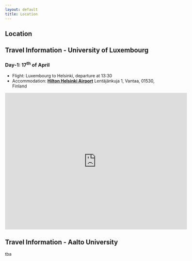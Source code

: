 ```yaml
---
layout: default
title: Location
---
```


## Location

## Travel Information - University of Luxembourg

### Day-1: 17<sup>th</sup> of April

- Flight: Luxembourg to Helsinki, departure at 13:30
- Accommodation: [**Hilton Helsinki Airport**](https://www.hilton.com/en/hotels/helaihi-hilton-helsinki-airport/) Lentäjänkuja 1, Vantaa, 01530, Finland 

<iframe src="https://goo.gl/maps/bqH7wfphju3mjafPA" width="600" height="450" frameborder="0" style="border:0" allowfullscreen></iframe>

## Travel Information - Aalto University

tba
